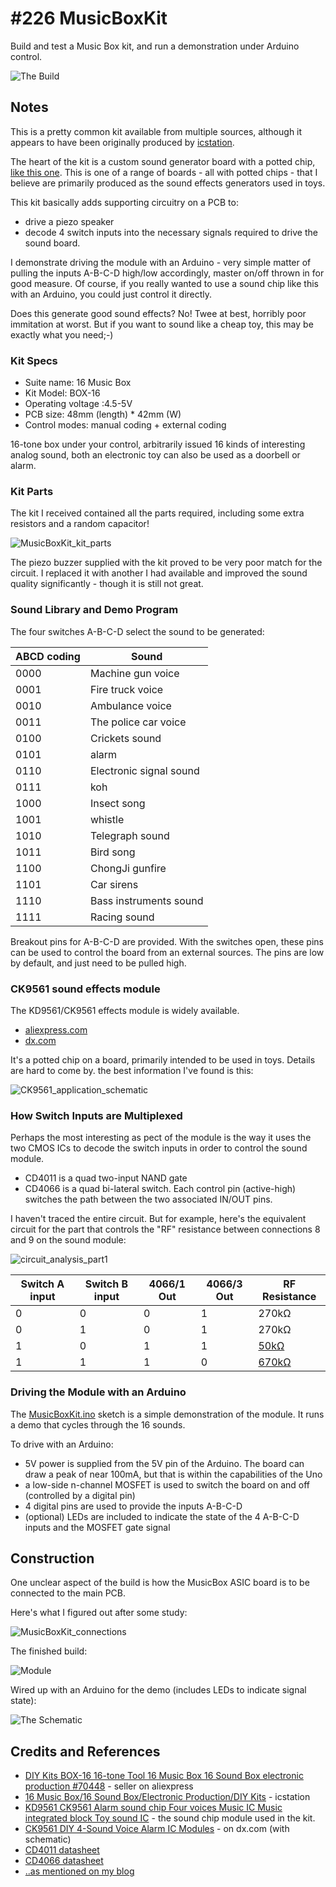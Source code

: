 # #226 MusicBoxKit

Build and test a Music Box kit, and run a demonstration under Arduino control.

![The Build](./assets/MusicBoxKit_build.jpg?raw=true)


## Notes

This is a pretty common kit available from multiple sources, although it appears to have been originally produced by
[icstation](http://www.icstation.com/music-box16-sound-boxelectronic-productiondiy-kits-p-1750.html).

The heart of the kit is a custom sound generator board with a potted chip,
[like this one](https://www.aliexpress.com/item/KD9561-CK9561-Alarm-sound-chip-Four-voices-Music-IC-Music-integrated-block-Toy-sound-IC/32666515252.html?spm=2114.30010308.3.237.VB9BEX&ws_ab_test=searchweb201556_0,searchweb201602_3_10037_10017_405_507_10033_406_10032,searchweb201603_1&btsid=9e0eeb93-3a5d-405e-bfd5-05782cf1de0c). This is one of a range of boards - all with potted chips - that I believe are primarily produced as the sound effects generators
used in toys.

This kit basically adds supporting circuitry on a PCB to:

* drive a piezo speaker
* decode 4 switch inputs into the necessary signals required to drive the sound board.

I demonstrate driving the module with an Arduino - very simple matter of pulling the inputs A-B-C-D high/low accordingly, master on/off thrown in for good measure. Of course, if you really wanted to use a sound chip like this with an Arduino, you could just control it directly.

Does this generate good sound effects? No! Twee at best, horribly poor immitation at worst. But if you want to sound like a cheap toy, this may be
exactly what you need;-)

### Kit Specs

* Suite name: 16 Music Box
* Kit Model: BOX-16
* Operating voltage :4.5-5V
* PCB size: 48mm (length) * 42mm (W)
* Control modes: manual coding + external coding

16-tone box under your control, arbitrarily issued 16 kinds of interesting analog sound, both an electronic toy can also be used as a doorbell or alarm.

### Kit Parts

The kit I received contained all the parts required, including some extra resistors and a random capacitor!

![MusicBoxKit_kit_parts](./assets/MusicBoxKit_kit_parts.jpg?raw=true)

The piezo buzzer supplied with the kit proved to be very poor match for the circuit.
I replaced it with another I had available and improved the sound quality significantly - though it is still not great.


### Sound Library and Demo Program

The four switches A-B-C-D select the sound to be generated:

| ABCD coding | Sound                   |
|-------------|-------------------------|
| 0000        | Machine gun voice       |
| 0001        | Fire truck voice        |
| 0010        | Ambulance voice         |
| 0011        | The police car voice    |
| 0100        | Crickets sound          |
| 0101        | alarm                   |
| 0110        | Electronic signal sound |
| 0111        | koh                     |
| 1000        | Insect song             |
| 1001        | whistle                 |
| 1010        | Telegraph sound         |
| 1011        | Bird song               |
| 1100        | ChongJi gunfire         |
| 1101        | Car sirens              |
| 1110        | Bass instruments sound  |
| 1111        | Racing sound            |

Breakout pins for A-B-C-D are provided. With the switches open, these pins can be used to control the board from an
external sources. The pins are low by default, and just need to be pulled high.

### CK9561 sound effects module

The KD9561/CK9561 effects module is widely available.

* [aliexpress.com](https://www.aliexpress.com/item/KD9561-CK9561-Alarm-sound-chip-Four-voices-Music-IC-Music-integrated-block-Toy-sound-IC/32666515252.html?spm=2114.30010308.3.237.VB9BEX&ws_ab_test=searchweb201556_0,searchweb201602_3_10037_10017_405_507_10033_406_10032,searchweb201603_1&btsid=9e0eeb93-3a5d-405e-bfd5-05782cf1de0c)
* [dx.com](http://www.dx.com/p/ck9561-diy-4-sound-voice-alarm-ic-modules-brown-silver-4-pcs-342698#.V3iBKpN97XE)

It's a potted chip on a board, primarily intended to be used in toys. Details are hard to come by. the best information I've found is this:

![CK9561_application_schematic](./assets/CK9561_application_schematic.png?raw=true)


### How Switch Inputs are Multiplexed

Perhaps the most interesting as pect of the module is the way it uses the two CMOS ICs to decode the switch inputs
in order to control the sound module.

* CD4011 is a quad two-input NAND gate
* CD4066 is a quad bi-lateral switch. Each control pin (active-high) switches the path between the two associated IN/OUT pins.

I haven't traced the entire circuit. But for example, here's the equivalent circuit for the part that controls the "RF" resistance between connections 8 and 9 on the sound module:

![circuit_analysis_part1](./assets/circuit_analysis_part1.jpg?raw=true)

| Switch A input | Switch B input | 4066/1 Out | 4066/3 Out | RF Resistance |
|----------------|----------------|------------|------------|---------------|
| 0              | 0              | 0          | 1          | 270kΩ         |
| 0              | 1              | 0          | 1          | 270kΩ         |
| 1              | 0              | 1          | 1          | [50kΩ](http://toolbox.tardate.com/?formula=62%7C270#ResistorCalculator) |
| 1              | 1              | 1          | 0          | [670kΩ](http://toolbox.tardate.com/?formula=(62%7C270)%2B620#ResistorCalculator) |


### Driving the Module with an Arduino

The [MusicBoxKit.ino](./MusicBoxKit.ino) sketch is a simple demonstration of the module.
It runs a demo that cycles through the 16 sounds.

To drive with an Arduino:

* 5V power is supplied from the 5V pin of the Arduino. The board can draw a peak of near 100mA, but that is within the capabilities of the Uno
* a low-side n-channel MOSFET is used to switch the board on and off (controlled by a digital pin)
* 4 digital pins are used to provide the inputs A-B-C-D
* (optional) LEDs are included to indicate the state of the 4 A-B-C-D inputs and the MOSFET gate signal


## Construction

One unclear aspect of the build is how the MusicBox ASIC board is to be connected to the main PCB.

Here's what I figured out after some study:

![MusicBoxKit_connections](./assets/MusicBoxKit_connections.png?raw=true)

The finished build:

![Module](./assets/MusicBoxKit_module.jpg?raw=true)

Wired up with an Arduino for the demo (includes LEDs to indicate signal state):

![The Schematic](./assets/MusicBoxKit_schematic.jpg?raw=true)

## Credits and References
* [DIY Kits BOX-16 16-tone Tool 16 Music Box 16 Sound Box electronic production #70448](https://www.aliexpress.com/item/DIY-Kits-BOX-16-16-tone-Tool-16-Music-Box-16-Sound-Box-electronic-production-70448/32361863021.html) - seller on aliexpress
* [16 Music Box/16 Sound Box/Electronic Production/DIY Kits](http://www.icstation.com/music-box16-sound-boxelectronic-productiondiy-kits-p-1750.html) - icstation
* [KD9561 CK9561 Alarm sound chip Four voices Music IC Music integrated block Toy sound IC](https://www.aliexpress.com/item/KD9561-CK9561-Alarm-sound-chip-Four-voices-Music-IC-Music-integrated-block-Toy-sound-IC/32666515252.html?spm=2114.30010308.3.237.VB9BEX&ws_ab_test=searchweb201556_0,searchweb201602_3_10037_10017_405_507_10033_406_10032,searchweb201603_1&btsid=9e0eeb93-3a5d-405e-bfd5-05782cf1de0c) - the sound chip module used in the kit.
* [CK9561 DIY 4-Sound Voice Alarm IC Modules](http://www.dx.com/p/ck9561-diy-4-sound-voice-alarm-ic-modules-brown-silver-4-pcs-342698#.V3iBKpN97XE) - on dx.com (with schematic)
* [CD4011 datasheet](https://www.futurlec.com/4000Series/CD4011.shtml)
* [CD4066 datasheet](https://www.futurlec.com/4000Series/CD4066.shtml)
* [..as mentioned on my blog](https://blog.tardate.com/2017/01/littlearduinoprojects226-music-box.html)
